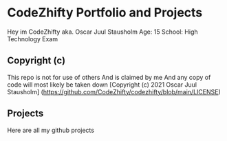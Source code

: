 # CodeZhifty Portfolio and Projects
Hey im CodeZhifty aka. Oscar Juul Stausholm
Age: 15
School: High Technology Exam

## Copyright (c)
This repo is not for use of others
And is claimed by me
And any copy of code will most likely be taken down
[Copyright (c) 2021 Oscar Juul Stausholm] (https://github.com/CodeZhifty/codezhifty/blob/main/LICENSE)

## Projects
Here are all my github projects